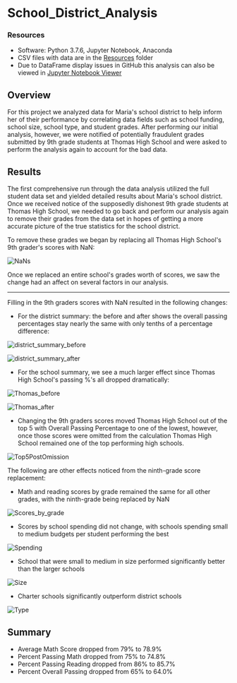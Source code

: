 # School_District_Analysis

### Resources
- Software: Python 3.7.6, Jupyter Notebook, Anaconda
- CSV files with data are in the [Resources](https://github.com/adampaseltiner/School_District_Analysis/tree/main/Resources) folder
- Due to DataFrame display issues in GitHub this analysis can also be viewed in [Jupyter Notebook Viewer](https://nbviewer.jupyter.org/github/adampaseltiner/School_District_Analysis/blob/main/PyCitySchools_Challenge.ipynb)

## Overview
For this project we analyzed data for Maria's school district to help inform her of their performance by correlating data fields such as school funding, school size, school type, and student grades. After performing our initial analysis, however, we were notified of potentially fraudulent grades submitted by 9th grade students at Thomas High School and were asked to perform the analysis again to account for the bad data. 

## Results

The first comprehensive run through the data analysis utilized the full student data set and yielded detailed results about Maria's school district. Once we received notice of the supposedly dishonest 9th grade students at Thomas High School, we needed to go back and perform our analysis again to remove their grades from the data set in hopes of getting a more accurate picture of the true statistics for the school district. 

To remove these grades we began by replacing all Thomas High School's 9th grader's scores with NaN:

![NaNs](https://user-images.githubusercontent.com/82347825/118382059-4838e000-b5bf-11eb-9b71-3110caac7aa3.png)

Once we replaced an entire school's grades worth of scores, we saw the change had an affect on several factors in our analysis.

---

Filling in the 9th graders scores with NaN resulted in the following changes:
- For the district summary: the before and after shows the overall passing percentages stay nearly the same with only tenths of a percentage difference:

![district_summary_before](https://user-images.githubusercontent.com/82347825/118382142-71a63b80-b5c0-11eb-837b-3e06ec75ba3b.png)

![district_summary_after](https://user-images.githubusercontent.com/82347825/118382996-2859ea00-b5c8-11eb-8a9e-61803ba94975.png)

- For the school summary, we see a much larger effect since Thomas High School's passing %'s all dropped dramatically:

![Thomas_before](https://user-images.githubusercontent.com/82347825/118383419-6b698c80-b5cb-11eb-8cc8-786abe714c52.png)
  
![Thomas_after](https://user-images.githubusercontent.com/82347825/118383421-6d335000-b5cb-11eb-8386-27fc6571b7aa.png)

- Changing the 9th graders scores moved Thomas High School out of the top 5 with Overall Passing Percentage to one of the lowest, however, once those scores were omitted from the calculation Thomas High School remained one of the top performing high schools.

![Top5PostOmission](https://user-images.githubusercontent.com/82347825/118384105-79baa700-b5d1-11eb-865b-8e0c6141aca1.png)

The following are other effects noticed from the ninth-grade score replacement:
- Math and reading scores by grade remained the same for all other grades, with the ninth-grade being replaced by NaN

![Scores_by_grade](https://user-images.githubusercontent.com/82347825/118384353-71fc0200-b5d3-11eb-89d6-67a8ca7150de.png)

- Scores by school spending did not change, with schools spending small to medium budgets per student performing the best

![Spending](https://user-images.githubusercontent.com/82347825/118384449-08c8be80-b5d4-11eb-839d-c0c7a8ea57bb.png)

- School that were small to medium in size performed significantly better than the larger schools

![Size](https://user-images.githubusercontent.com/82347825/118384482-4fb6b400-b5d4-11eb-9bab-7232f86cd5f0.png)

- Charter schools significantly outperform district schools

![Type](https://user-images.githubusercontent.com/82347825/118384511-82f94300-b5d4-11eb-8ef6-ebe24944888c.png)

## Summary
  - Average Math Score dropped from 79% to 78.9%
  - Percent Passing Math dropped from 75% to 74.8%
  - Percent Passing Reading dropped from 86% to 85.7%
  - Percent Overall Passing dropped from 65% to 64.0%

